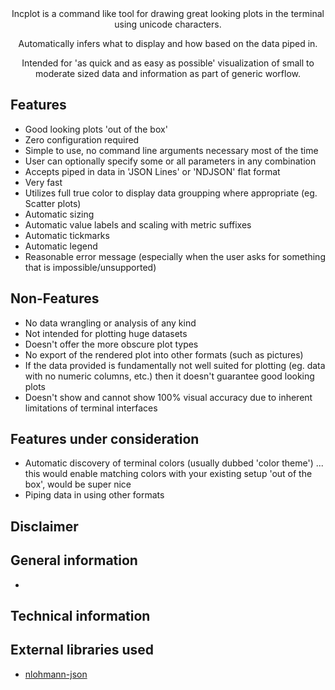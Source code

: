 <div align="center">
Incplot is a command like tool for drawing great looking plots in the terminal using unicode characters.

Automatically infers what to display and how based on the data piped in.

Intended for 'as quick and as easy as possible' visualization of small to moderate sized data and information as part of generic worflow.

</div>

## Features ##

* Good looking plots 'out of the box'
* Zero configuration required
* Simple to use, no command line arguments necessary most of the time
* User can optionally specify some or all parameters in any combination
* Accepts piped in data in 'JSON Lines' or 'NDJSON' flat format
* Very fast
* Utilizes full true color to display data groupping where appropriate (eg. Scatter plots)
* Automatic sizing
* Automatic value labels and scaling with metric suffixes
* Automatic tickmarks
* Automatic legend
* Reasonable error message (especially when the user asks for something that is impossible/unsupported)

## Non-Features ##

* No data wrangling or analysis of any kind
* Not intended for plotting huge datasets
* Doesn't offer the more obscure plot types
* No export of the rendered plot into other formats (such as pictures)
* If the data provided is fundamentally not well suited for plotting (eg. data with no numeric columns, etc.) then it doesn't guarantee good looking plots
* Doesn't show and cannot show 100% visual accuracy due to inherent limitations of terminal interfaces

## Features under consideration ##

* Automatic discovery of terminal colors (usually dubbed 'color theme') ... this would enable matching colors with your existing setup 'out of the box', would be super nice
* Piping data in using other formats

## Disclaimer ##

## General information ##

*

## Technical information ##

## External libraries used ##

* [nlohmann-json](https://github.com/nlohmann/json)
